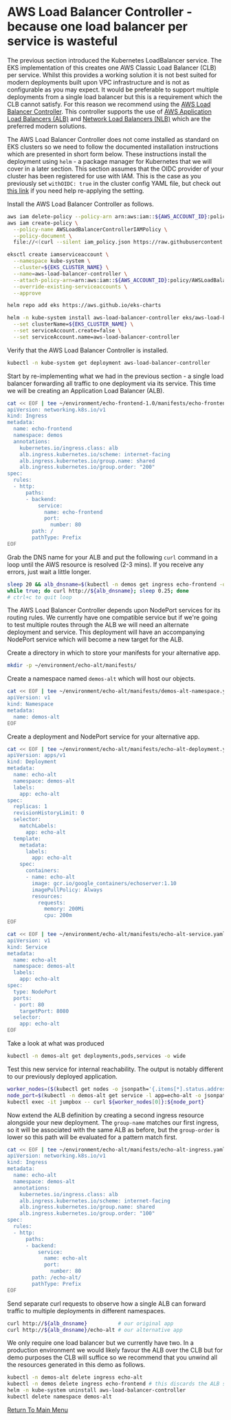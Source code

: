 # AWS Load Balancer Controller - because one load balancer per service is wasteful

The previous section introduced the Kubernetes LoadBalancer service.
The EKS implementation of this creates one AWS Classic Load Balancer (CLB) per service.
Whilst this provides a working solution it is not best suited for modern deployments built upon VPC infrastructure and is not as configurable as you may expect.
It would be preferable to support multiple deployments from a single load balancer but this is a requirement which the CLB cannot satisfy.
For this reason we recommend using the [AWS Load Balancer Controller](https://docs.aws.amazon.com/eks/latest/userguide/aws-load-balancer-controller.html).
This controller supports the use of [AWS Application Load Balancers (ALB)](https://aws.amazon.com/elasticloadbalancing/application-load-balancer/) and [Network Load Balancers (NLB)](https://aws.amazon.com/elasticloadbalancing/network-load-balancer/) which are the preferred modern solutions.

The AWS Load Balancer Controller does not come installed as standard on EKS clusters so we need to follow the documented installation instructions which are presented in short form below.
These instructions install the deployment using `helm` - a package manager for Kubernetes that we will cover in a later section.
This section assumes that the OIDC provider of your cluster has been registered for use with IAM.
This is the case as you previously set `withOIDC: true` in the cluster config YAML file, but check out [this link](https://docs.aws.amazon.com/eks/latest/userguide/enable-iam-roles-for-service-accounts.html) if you need help re-applying the setting.

Install the AWS Load Balancer Controller as follows.
```bash
aws iam delete-policy --policy-arn arn:aws:iam::${AWS_ACCOUNT_ID}:policy/AWSLoadBalancerControllerIAMPolicy >/dev/null 2>&1
aws iam create-policy \
  --policy-name AWSLoadBalancerControllerIAMPolicy \
  --policy-document \
  file://<(curl --silent iam_policy.json https://raw.githubusercontent.com/kubernetes-sigs/aws-load-balancer-controller/v2.3.1/docs/install/iam_policy.json)

eksctl create iamserviceaccount \
  --namespace kube-system \
  --cluster=${EKS_CLUSTER_NAME} \
  --name=aws-load-balancer-controller \
  --attach-policy-arn=arn:aws:iam::${AWS_ACCOUNT_ID}:policy/AWSLoadBalancerControllerIAMPolicy \
  --override-existing-serviceaccounts \
  --approve

helm repo add eks https://aws.github.io/eks-charts

helm -n kube-system install aws-load-balancer-controller eks/aws-load-balancer-controller \
  --set clusterName=${EKS_CLUSTER_NAME} \
  --set serviceAccount.create=false \
  --set serviceAccount.name=aws-load-balancer-controller
```

Verify that the AWS Load Balancer Controller is installed.
```bash
kubectl -n kube-system get deployment aws-load-balancer-controller
```

Start by re-implementing what we had in the previous section - a single load balancer forwarding all traffic to one deployment via its service.
This time we will be creating an Application Load Balancer (ALB).
```bash
cat << EOF | tee ~/environment/echo-frontend-1.0/manifests/echo-frontend-ingress.yaml | kubectl apply -f -
apiVersion: networking.k8s.io/v1
kind: Ingress
metadata:
  name: echo-frontend
  namespace: demos
  annotations:
    kubernetes.io/ingress.class: alb
    alb.ingress.kubernetes.io/scheme: internet-facing
    alb.ingress.kubernetes.io/group.name: shared
    alb.ingress.kubernetes.io/group.order: "200"
spec:
  rules:
  - http:
      paths:
      - backend:
          service:
            name: echo-frontend
            port:
              number: 80
        path: /
        pathType: Prefix
EOF
```

Grab the DNS name for your ALB and put the following `curl` command in a loop until the AWS resource is resolved (2-3 mins).
If you receive any errors, just wait a little longer.
```bash
sleep 20 && alb_dnsname=$(kubectl -n demos get ingress echo-frontend -o jsonpath='{.status.loadBalancer.ingress[0].hostname}')
while true; do curl http://${alb_dnsname}; sleep 0.25; done
# ctrl+c to quit loop
```

The AWS Load Balancer Controller depends upon NodePort services for its routing rules.
We currently have one compatible service but if we're going to test multiple routes through the ALB we will need an alternate deployment and service.
This deployment will have an accompanying NodePort service which will become a new target for the ALB.

Create a directory in which to store your manifests for your alternative app.
```bash
mkdir -p ~/environment/echo-alt/manifests/
```

Create a namespace named `demos-alt` which will host our objects.
```bash
cat << EOF | tee ~/environment/echo-alt/manifests/demos-alt-namespace.yaml | kubectl apply -f -
apiVersion: v1
kind: Namespace
metadata:
  name: demos-alt
EOF
```

Create a deployment and NodePort service for your alternative app.
```bash
cat << EOF | tee ~/environment/echo-alt/manifests/echo-alt-deployment.yaml | kubectl apply -f -
apiVersion: apps/v1
kind: Deployment
metadata:
  name: echo-alt
  namespace: demos-alt
  labels:
    app: echo-alt
spec:
  replicas: 1
  revisionHistoryLimit: 0
  selector:
    matchLabels:
      app: echo-alt
  template:
    metadata:
      labels:
        app: echo-alt
    spec:
      containers:
      - name: echo-alt
        image: gcr.io/google_containers/echoserver:1.10
        imagePullPolicy: Always
        resources:
          requests:
            memory: 200Mi
            cpu: 200m
EOF
```

```bash
cat << EOF | tee ~/environment/echo-alt/manifests/echo-alt-service.yaml | kubectl apply -f -
apiVersion: v1
kind: Service
metadata:
  name: echo-alt
  namespace: demos-alt
  labels:
    app: echo-alt
spec:
  type: NodePort
  ports:
  - port: 80
    targetPort: 8080
  selector:
    app: echo-alt
EOF
```

Take a look at what was produced
```bash
kubectl -n demos-alt get deployments,pods,services -o wide
```

Test this new service for internal reachability.
The output is notably different to our previously deployed application.
```bash
worker_nodes=($(kubectl get nodes -o jsonpath='{.items[*].status.addresses[?(@.type=="InternalIP")].address}'))
node_port=$(kubectl -n demos-alt get service -l app=echo-alt -o jsonpath='{.items[0].spec.ports[0].nodePort}')
kubectl exec -it jumpbox -- curl ${worker_nodes[0]}:${node_port}
```

Now extend the ALB definition by creating a second ingress resource alongside your new deployment.
The `group-name` matches our first ingress, so it will be associated with the same ALB as before, but the `group-order` is lower so this path will be evaluated for a pattern match first.
```bash
cat << EOF | tee ~/environment/echo-alt/manifests/echo-alt-ingress.yaml | kubectl apply -f -
apiVersion: networking.k8s.io/v1
kind: Ingress
metadata:
  name: echo-alt
  namespace: demos-alt
  annotations:
    kubernetes.io/ingress.class: alb
    alb.ingress.kubernetes.io/scheme: internet-facing
    alb.ingress.kubernetes.io/group.name: shared
    alb.ingress.kubernetes.io/group.order: "100"
spec:
  rules:
  - http:
      paths:
      - backend:
          service:
            name: echo-alt
            port:
              number: 80
        path: /echo-alt/
        pathType: Prefix
EOF
```

Send separate curl requests to observe how a single ALB can forward traffic to multiple deployments in different namespaces.
```bash
curl http://${alb_dnsname}          # our original app
curl http://${alb_dnsname}/echo-alt # our alternative app
```

We only require one load balancer but we currently have two.
In a production environment we would likely favour the ALB over the CLB but for demo purposes the CLB will suffice so we recommend that you unwind all the resources generated in this demo as follows.
```bash
kubectl -n demos-alt delete ingress echo-alt
kubectl -n demos delete ingress echo-frontend # this discards the ALB so be patient here
helm -n kube-system uninstall aws-load-balancer-controller
kubectl delete namespace demos-alt
```

[Return To Main Menu](/README.md)
